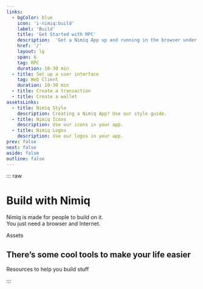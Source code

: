 ```yaml
---
links:
  - bgColor: blue
    icon: 'i-nimiq:build'
    label: 'Build'
    title: 'Get Started with RPC'
    description:  'Get a Nimiq App up and running in the browser under 5 minutes.'
    href: '/'
    layout: lg
    span: 6
    tag: RPC
    duration: 10-30 min
  - title: Set up a user interface
    tag: Web Client
    duration: 10-30 min
  - title: Create a transaction
  - title: Create a wallet
assetsLinks:
  - title: Nimiq Style
    description: Creating a Nimiq App? Use our style guide.
  - title: Nimiq Icons
    description: Use our icons in your app.
  - title: Nimiq Logos
    description: Use our logos in your app.
prev: false
next: false
aside: false
outline: false
---
```


::: raw
# Build with Nimiq

Nimiq is made for people to build on it.<br/>You just need a browser and Internet.

<Tags mt-24 :tags="new Set($frontmatter.links.map(l => l.tag).concat($frontmatter.assetsLinks.map(l => l.tag)).filter(Boolean))" />
<Grid mt-64 :items="$frontmatter.links" />

<div label mb-8 mt-136 text-darkblue-50>Assets</div>

## There’s some cool tools to make your life easier

Resources to help you build stuff

<Grid mt-64 :items="$frontmatter.assetsLinks" />
:::
